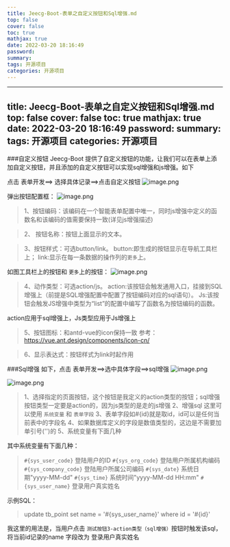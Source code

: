 ```yaml
---
title: Jeecg-Boot-表单之自定义按钮和Sql增强.md
top: false
cover: false
toc: true
mathjax: true
date: 2022-03-20 18:16:49
password:
summary:
tags: 开源项目
categories: 开源项目
---
```

---
title: Jeecg-Boot-表单之自定义按钮和Sql增强.md
top: false
cover: false
toc: true
mathjax: true
date: 2022-03-20 18:16:49
password:
summary:
tags: 开源项目
categories: 开源项目
---
###自定义按钮
Jeecg-Boot 提供了自定义按钮的功能，让我们可以在表单上添加自定义按钮，并且添加的自定义按钮可以实现sql增强和js增强。如下

点击 表单开发==> 选择具体记录==>点击自定义按钮
![image.png](https://upload-images.jianshu.io/upload_images/13965490-d9488c963fabac7b.png?imageMogr2/auto-orient/strip%7CimageView2/2/w/1240)

弹出按钮配置框：
![image.png](https://upload-images.jianshu.io/upload_images/13965490-16a2de50c6c4d4a2.png?imageMogr2/auto-orient/strip%7CimageView2/2/w/1240)


>1、按钮编码：该编码在一个智能表单配置中唯一，同时js增强中定义的函数名和该编码的值需要保持一致(详见js增强描述)

>2、 按钮名称：按钮上面显示的文本。

> 3、按钮样式：可选button/link。
button:即生成的按钮显示在导航工具栏上； link:显示在每一条数据的操作列的`更多`上。

如图工具栏上的按钮和 `更多`上的按钮：
![image.png](https://upload-images.jianshu.io/upload_images/13965490-c78768e36b44fac0.png?imageMogr2/auto-orient/strip%7CimageView2/2/w/1240)



> 4、动作类型：可选action/js。
action:该按钮会触发通用入口，挂接到SQL增强上（前提是SQL增强配置中配置了按钮编码对应的sql语句）。 
Js:该按钮会触发JS增强中类型为“list”的配置中编写了函数名为按钮编码的函数。

action应用于sql增强上，Js类型应用于Js增强上

>5、按钮图标：和antd-vue的icon保持一致 参考：https://vue.ant.design/components/icon-cn/ 

>6、显示表达式：按钮样式为link时起作用


###Sql增强
如下，点击 表单开发==>选中具体字段==>sql增强
![image.png](https://upload-images.jianshu.io/upload_images/13965490-7b26cc2736b2ba88.png?imageMogr2/auto-orient/strip%7CimageView2/2/w/1240)

![image.png](https://upload-images.jianshu.io/upload_images/13965490-7c8f0d0242eea269.png?imageMogr2/auto-orient/strip%7CimageView2/2/w/1240)

>1、选择指定的页面按钮，这个按钮是我定义的action类型的按钮；sql增强按钮类型一定要是action的，因为js类型的是走的js增强
>2、增强sql 这里可以使用 `系统变量` 和 `表单字段`
3、表单字段如#{id}就是取id，id可以是任何当前表中的字段名
4、如果数据库定义的字段是数值类型的，这边是不需要加单引号('')的
5、系统变量有下面几种


其中系统变量有下面几种：
>`#{sys_user_code}`	登陆用户的ID
`#{sys_org_code}`	登陆用户所属机构编码
`#{sys_company_code}`	登陆用户所属公司编码
`#{sys_date}`	系统日期"yyyy-MM-dd"
`#{sys_time}`	系统时间"yyyy-MM-dd HH:mm"
`#{sys_user_name}`	登录用户真实姓名

示例SQL：

>update tb_point set name = '#{sys_user_name}' where id = '#{id}' 

我这里的用法是，当用户点击 `测试按钮3-action类型（sql增强）`按钮时触发该sql，将当前id记录的name 字段改为 登录用户真实姓名


